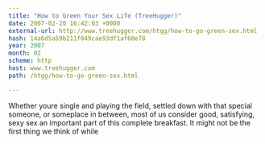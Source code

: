 ```yaml
---
title: "How to Green Your Sex Life (TreeHugger)"
date: 2007-02-20 16:42:03 +0000
external-url: http://www.treehugger.com/htgg/how-to-go-green-sex.html
hash: 14a6d5a59b211f049cae93df1af60e78
year: 2007
month: 02
scheme: http
host: www.treehugger.com
path: /htgg/how-to-go-green-sex.html

---
```


Whether youre single and playing the field, settled down with that special someone, or someplace in between, most of us consider good, satisfying, sexy sex an important part of this complete breakfast. It might not be the first thing we think of while

